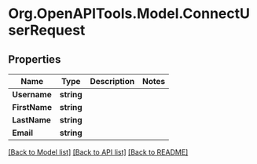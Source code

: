 # Org.OpenAPITools.Model.ConnectUserRequest

## Properties

Name | Type | Description | Notes
------------ | ------------- | ------------- | -------------
**Username** | **string** |  | 
**FirstName** | **string** |  | 
**LastName** | **string** |  | 
**Email** | **string** |  | 

[[Back to Model list]](../README.md#documentation-for-models) [[Back to API list]](../README.md#documentation-for-api-endpoints) [[Back to README]](../README.md)

